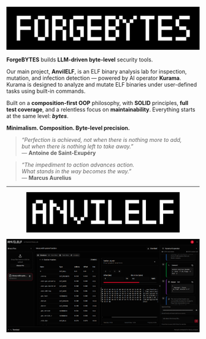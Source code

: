 <p align="center">
  <img src="https://raw.githubusercontent.com/ForgeBYTES/.github/main/profile/logo.png" title="ForgeBYTES" alt="ForgeBYTES" width="600" />
</p>

**ForgeBYTES** builds **LLM-driven byte-level** security tools.  

Our main project, **AnvilELF**, is an ELF binary analysis lab for inspection, mutation, and infection detection — powered by AI operator **Kurama**. Kurama is designed to analyze and mutate ELF binaries under user-defined tasks using built-in commands.

Built on a **composition-first OOP** philosophy, with **SOLID** principles, **full test coverage**, and a relentless focus on **maintainability**. Everything starts at the same level: **_bytes_**.

**Minimalism. Composition. Byte-level precision.**

> _“Perfection is achieved, not when there is nothing more to add,  
> but when there is nothing left to take away.”_  
> — **Antoine de Saint-Exupéry**

> _“The impediment to action advances action.  
> What stands in the way becomes the way.”_  
> — **Marcus Aurelius**

---

<p align="center">
  <img src="https://raw.githubusercontent.com/ForgeBYTES/.github/main/profile/anvilelf-logo.jpeg" title="AnvilELF" alt="AnvilELF" width="400" />
</p>

<p align="center">
  <img src="https://raw.githubusercontent.com/ForgeBYTES/.github/main/profile/demo.png" alt="AnvilELF Demo" width="1000" />
</p>
